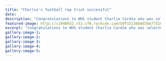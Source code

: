 ```yaml
---
title: "Charlie's football rep trial successful"
date: 
description: "Congratulations to WHS student Charlie Cardie who was selected as a football rep..."
featured-image: http://c1940652.r52.cf0.rackcdn.com/59f15136b8d39a7731000341/Charlie-Cardie-Football-Rep-phase-2.jpg
excerpt: "Congratulations to WHS student Charlie Cardie who was selected as a football rep (phase 1) within Central Football Wanganui."
gallery-image-1: 
gallery-image-2: 
gallery-image-3: 
gallery-image-4: 
gallery-image-5: 
---
```

